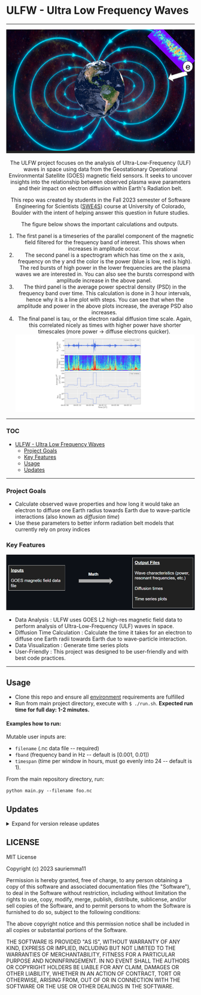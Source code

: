 # ULFW - Ultra Low Frequency Waves

[//]: # (Magnetospheric Plasma Wave-Particle Interactions)

---


<div align="center">

![ulfwave_img.png](docs%2Fulfwave_img.png)

The ULFW project focuses on the analysis of Ultra-Low-Frequency (ULF) waves in
space
using data from the Geostationary Operational Environmental Satellite (GOES)
magnetic field sensors. It seeks to uncover insights into the relationship
between observed plasma wave parameters and their impact on electron
diffusion within Earth's Radiation belt.

This repo was created by students in the Fall 2023 semester of Software
Engineering for Scientists ([SWE4S](https://github.com/swe4s)) course at
University of Colorado, Boulder with the intent of helping answer this question
in future studies.

The figure below shows the important calculations and outputs. 
1) The first panel is a timeseries of the parallel component of the magnetic field filtered for the frequency band of interest. This shows when increases in amplitude occur. 
2) The second panel is a spectrogram which has time on the x axis, frequency on the y and the color is the power (blue is low, red is high). The red bursts of high power in the lower frequencies are the plasma waves we are interested in. You can also see the bursts correspond with amplitude increase in the above panel. 
3) The third panel is the average power spectral density (PSD) in the frequency band over time. This calculation is done in 3 hour intervals, hence why it is a line plot with steps. You can see that when the amplitude and power in the above plots increase, the average PSD also increases. 
4) The final panel is tau, or the electron radial diffusion time scale. Again, this correlated nicely as times with higher power have shorter timescales (more power -> diffuse electrons quicker). 
![example_output.png](docs%2Fexample_output.png)

</div>

---

<!-- TOC -->
### TOC
* [ULFW - Ultra Low Frequency Waves](#ulfw---ultra-low-frequency-waves)
    * [Project Goals](#project-goals)
    * [Key Features](#key-features)
    * [Usage](#usage)
    * [Updates](#updates)
<!-- TOC -->


---

### Project Goals

* Calculate observed wave properties and how long it would take an electron to
  diffuse one Earth radius towards Earth due to wave-particle interactions (also
  known as <i>diffusion time</i>)
* Use these parameters to better inform radiation belt models that currently
  rely on proxy indices

### Key Features

![codebase_ulf.png](docs%2Fcodebase_ulf.png)

* Data Analysis : ULFW uses GOES L2 high-res magnetic field data to perform analysis of
  Ultra-Low-Frequency (ULF) waves in space.
* Diffusion Time Calculation : Calculate the time it takes for an electron to
  diffuse one Earth radii towards Earth due to wave-particle interaction.
* Data Visualization : Generate time series plots
* User-Friendly : This project was designed to be user-friendly and with best
code practices.


---

## Usage

- Clone this repo and ensure all [environment](https://github.com/sauriemma11/ULF-waves/blob/main/env.yml) requirements are fulfilled
- Run from main project directory, execute with `$ ./run.sh`. **Expected run time for full day: 1-2 minutes.**

#### Examples how to run:
Mutable user inputs are:
- `filename` (.nc data file -- required)
- `fband` (frequency band in Hz -- default is [0.001, 0.01])
- `timespan` (time per window in hours, must go evenly into 24 -- default is 1).

From the main repository directory, run:
```shell
python main.py --filename foo.nc
```

## Updates

<details>
<summary>Expand for version release updates</summary>

### V 1.0
First full draft before the code review. Split one file that runs everything into different modules, created initial unit and functional tests, a main file to call all the functions, and a run.sh file.

</details>

## LICENSE

MIT License

Copyright (c) 2023 sauriemma11

Permission is hereby granted, free of charge, to any person obtaining a copy
of this software and associated documentation files (the "Software"), to deal
in the Software without restriction, including without limitation the rights
to use, copy, modify, merge, publish, distribute, sublicense, and/or sell
copies of the Software, and to permit persons to whom the Software is
furnished to do so, subject to the following conditions:

The above copyright notice and this permission notice shall be included in all
copies or substantial portions of the Software.

THE SOFTWARE IS PROVIDED "AS IS", WITHOUT WARRANTY OF ANY KIND, EXPRESS OR
IMPLIED, INCLUDING BUT NOT LIMITED TO THE WARRANTIES OF MERCHANTABILITY,
FITNESS FOR A PARTICULAR PURPOSE AND NONINFRINGEMENT. IN NO EVENT SHALL THE
AUTHORS OR COPYRIGHT HOLDERS BE LIABLE FOR ANY CLAIM, DAMAGES OR OTHER
LIABILITY, WHETHER IN AN ACTION OF CONTRACT, TORT OR OTHERWISE, ARISING FROM,
OUT OF OR IN CONNECTION WITH THE SOFTWARE OR THE USE OR OTHER DEALINGS IN THE
SOFTWARE.
